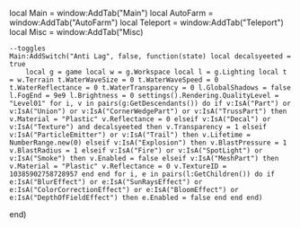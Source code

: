 local Main = window:AddTab("Main") 
local AutoFarm = window:AddTab("AutoFarm") 
local Teleport = window:AddTab("Teleport") 
local Misc = window:AddTab("Misc)

	--toggles
	Main:AddSwitch("Anti Lag", false, function(state) local decalsyeeted = true
		local g = game local w = g.Workspace local l = g.Lighting local t = w.Terrain t.WaterWaveSize = 0 t.WaterWaveSpeed = 0 t.WaterReflectance = 0 t.WaterTransparency = 0 l.GlobalShadows = false l.FogEnd = 9e9 l.Brightness = 0 settings().Rendering.QualityLevel = "Level01" for i, v in pairs(g:GetDescendants()) do if v:IsA("Part") or v:IsA("Union") or v:IsA("CornerWedgePart") or v:IsA("TrussPart") then v.Material = "Plastic" v.Reflectance = 0 elseif v:IsA("Decal") or v:IsA("Texture") and decalsyeeted then v.Transparency = 1 elseif v:IsA("ParticleEmitter") or v:IsA("Trail") then v.Lifetime = NumberRange.new(0) elseif v:IsA("Explosion") then v.BlastPressure = 1 v.BlastRadius = 1 elseif v:IsA("Fire") or v:IsA("SpotLight") or v:IsA("Smoke") then v.Enabled = false elseif v:IsA("MeshPart") then v.Material = "Plastic" v.Reflectance = 0 v.TextureID = 10385902758728957 end end for i, e in pairs(l:GetChildren()) do if e:IsA("BlurEffect") or e:IsA("SunRaysEffect") or e:IsA("ColorCorrectionEffect") or e:IsA("BloomEffect") or e:IsA("DepthOfFieldEffect") then e.Enabled = false end end end)
	
end)




